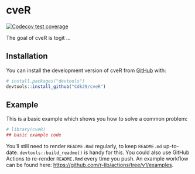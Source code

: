 
<!-- README.md is generated from README.Rmd. Please edit that file -->

# cveR

<!-- badges: start -->

[![Codecov test
coverage](https://codecov.io/gh/Cdk29/cveR/branch/main/graph/badge.svg)](https://app.codecov.io/gh/Cdk29/cveR?branch=main)
<!-- badges: end -->

The goal of cveR is togit …

## Installation

You can install the development version of cveR from
[GitHub](https://github.com/) with:

``` r
# install.packages("devtools")
devtools::install_github("Cdk29/cveR")
```

## Example

This is a basic example which shows you how to solve a common problem:

``` r
# library(cveR)
## basic example code
```

You’ll still need to render `README.Rmd` regularly, to keep `README.md`
up-to-date. `devtools::build_readme()` is handy for this. You could also
use GitHub Actions to re-render `README.Rmd` every time you push. An
example workflow can be found here:
<https://github.com/r-lib/actions/tree/v1/examples>.
